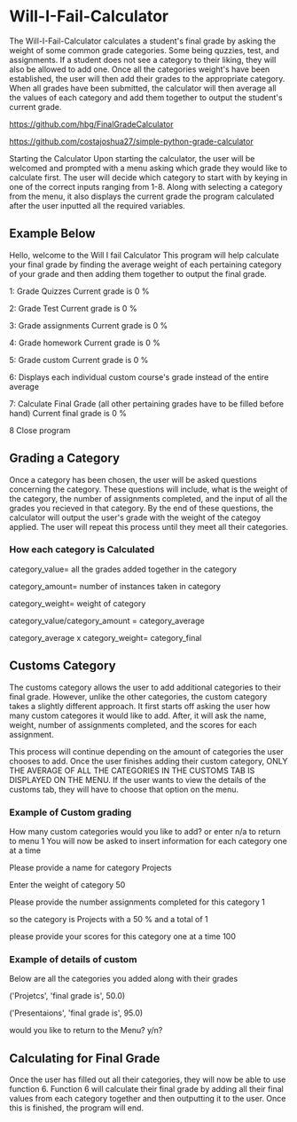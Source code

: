 # Will-I-Fail-Calculator
 The Will-I-Fail-Calculator calculates a student's final grade by asking the weight of some common grade categories. Some being quzzies, test, and assignments. If a student does not see a category to their liking, they will also be allowed to add one. Once all the categories  weight's have been established, the user will then add their grades to the appropriate category. When all grades have been submitted, the calculator will then average all the values of each category and add them together to output the student's current grade. 
 
 https://github.com/hbg/FinalGradeCalculator
 
 https://github.com/costajoshua27/simple-python-grade-calculator


Starting the Calculator
 Upon starting the calculator, the user will be welcomed and prompted with a menu asking which grade they would like to calculate first. The user will decide which category to start with by keying in one of the correct inputs ranging from 1-8. Along with selecting a category from the menu, it also displays the current grade the program calculated after the user inputted all the required variables.

## Example Below
  
Hello, welcome to the Will I fail Calculator
This program will help calculate your final grade by finding the average weight of each pertaining category of your grade
and then adding them together to output the final grade.

1: Grade Quizzes Current grade is 0 %

2: Grade Test Current grade is 0 %

3: Grade assignments Current grade is 0 %

4: Grade homework Current grade is 0 %

5: Grade custom Current grade is 0 %

6: Displays each individual custom course's grade instead of the entire average

7: Calculate Final Grade (all other pertaining grades have to be filled before hand) Current final grade is 0 %

8 Close program
 
 ## Grading a Category
 Once a category has been chosen, the user will be asked questions concerning the category. These questions will include, what is the weight of the category, the number of assignments completed, and the input of all the grades you recieved in that category. By the end of these questions, the calculator will output the user's grade with the weight of the categoy applied.
 The user will repeat this process until they meet all their categories.
 
 
 ### How each category is Calculated 
  category_value= all the grades added together in the category
  
  category_amount= number of instances taken in category
  
  category_weight= weight of category
  
  category_value/category_amount = category_average
  
  category_average x category_weight= category_final
  
  
 ## Customs Category
 The customs category allows the user to add additional categories to their final grade. However, unlike the other categories, the custom category takes a slightly different approach. It first starts off asking the user how many custom categores it would like to add. After, it will ask the name, weight, number of assignments completed, and the scores for each assignment.
 
 This process will continue depending on the amount of categories the user chooses to add. Once the user finishes adding their custom category, ONLY THE AVERAGE OF ALL THE CATEGORIES IN THE CUSTOMS TAB IS DISPLAYED ON THE MENU. If the user wants to view the details of the customs tab, they will have to choose that option on the menu.
 
 
 ### Example of Custom grading
 
How many custom categories would you like to add? or enter n/a to return to menu 1
You will now be asked to insert information for each category one at a time

Please provide a name for category Projects

Enter the weight of category 50

Please provide the number assignments completed for this category 1

so the category is Projects with a 50 % and a total of 1

please provide your scores for this category one at a time 100

### Example of details of custom

Below are all the categories you added along with their grades

('Projetcs', 'final grade is', 50.0)

('Presentaions', 'final grade is', 95.0)

would you like to return to the Menu? y/n? 

  
 ## Calculating for Final Grade
  
  Once the user has filled out all their categories, they will now be able to use function 6. Function 6 will calculate their final grade by adding all their final values from each category together and then outputting it to the user. Once this is finished, the program will end.
